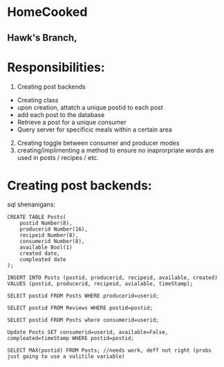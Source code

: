 # HomeCooked
## Hawk's Branch,

# Responsibilities:
1. Creating post backends
 - Creating class
 - upon creation, attatch a unique postid to each post
 - add each post to the database
 - Retrieve a post for a unique consumer
 - Query server for specificic meals within a certain area 
2. Creating toggle between consumer and producer modes
3. creating/implimenting a method to ensure no inaprorpriate words are used in posts / recipes / etc.

# Creating post backends:
sql shenanigans:
```
CREATE TABLE Posts(
    postid Number(8),
    producerid Number(16),
    recipeid Number(8),
    consumerid Number(8),
    available Bool(1)
    created date,
    compleated date
);

INSERT INTO Posts (postid, producerid, recipeid, available, created)
VALUES (postid, producerid, recipeid, avialable, timeStamp);

SELECT postid FROM Posts WHERE producerid=userid;

SELECT postid FROM Reviews WHERE postid=postid;

SELECT postid FROM Posts where consumerid=userid;

Update Posts SET consumerid=userid, available=False, compleated=timeStamp WHERE postid=postid;

SELECT MAX(postid) FROM Posts; //needs work, deff not right (probs just going to use a volitile variable)
```